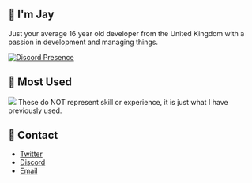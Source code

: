 ## 👋 I'm Jay
Just your average 16 year old developer from the United Kingdom with a passion in development and managing things.

[![Discord Presence](https://lanyard.cnrad.dev/api/697541992770437130)](https://discord.com/users/697541992770437130)

## 🌴 Most Used
<img src="https://skillicons.dev/icons?i=ts,js,html,css,lua,python,nodejs,vscode,cloudflare,mongodb,git,discord" />
These do NOT represent skill or experience, it is just what I have previously used.

## 📡 Contact
- [Twitter](https://twitter.com/nlghtleak)
- [Discord](https://discord.com/users/697541992770437130)
- [Email](mailto:nlghtleaklyjay@gmail.com)
